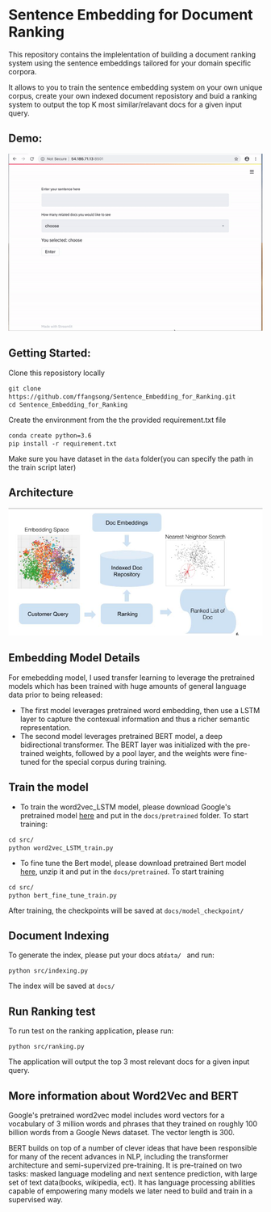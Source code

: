 # Sentence Embedding for Document Ranking
This repository contains the implelentation of building a document ranking system using the sentence embeddings tailored for your domain specific corpora. 

It allows to you to train the sentence embedding system on your own unique corpus, create your own indexed document reposistory and buid a ranking system to output the top K most similar/relavant docs for a given input query.


## Demo:

![](images/demo.gif)

## Getting Started:
Clone this reposistory locally
```
git clone https://github.com/ffangsong/Sentence_Embedding_for_Ranking.git
cd Sentence_Embedding_for_Ranking
```

Create the environment from the the provided requirement.txt file

    conda create python=3.6
    pip install -r requirement.txt
    
Make sure you have dataset in the ```data``` folder(you can specify the path in the train script later)    

## Architecture

![](images/Architecture.png)



## Embedding Model Details

For emebedding model, I used transfer learning to leverage the pretrained models which has been trained with huge amounts of general language data prior to being released:
* The first model leverages pretrained word embedding, then use a LSTM layer to capture the contexual information and thus a  richer semantic representation. 
* The second model leverages pretrained BERT model, a deep bidirectional transformer.  The BERT layer  was initialized with the pre-trained weights, followed by a pool layer, and the weights were fine-tuned for the special corpus during training. 

## Train the model
* To train the word2vec_LSTM model, please download Google's pretrained model [here](https://s3.amazonaws.com/dl4j-distribution/GoogleNews-vectors-negative300.bin.gz) and put in the ```docs/pretrained``` folder. To start training:
```
cd src/
python word2vec_LSTM_train.py
```

* To fine tune the Bert model, please download pretrained Bert model [here](https://storage.googleapis.com/bert_models/2018_10_18/uncased_L-12_H-768_A-12.zip), unzip it and put in the ```docs/pretrained```. To start training

```
cd src/
python bert_fine_tune_train.py
```
After training, the checkpoints will be saved at ```docs/model_checkpoint/```

## Document Indexing 

To generate the index, please put your docs at```data/ ```  and run:
```
python src/indexing.py
```
The index will be saved at ```docs/ ```


## Run Ranking test

To run test on the ranking application, please run:
```
python src/ranking.py
```
The application will output the top 3 most relevant docs for a given input query.

## More information about Word2Vec and BERT
Google's pretrained word2vec model includes word vectors for a vocabulary of 3 million words and phrases that they trained on roughly 100 billion words from a Google News dataset. The vector length is 300.

BERT builds on top of a number of clever ideas that have been responsible for many of the recent advances in NLP, including the transformer architecture and semi-supervized pre-training.  It is pre-trained on two tasks: masked language modeling and next sentence prediction, with large set of text data(books, wikipedia, ect).  It has language processing abilities capable of empowering many models we later need to build and train in a supervised way.  
